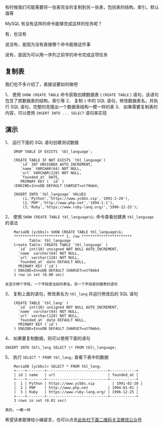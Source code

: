 有时候我们可能需要将一张表完全的复制到另一张表，包括表的结构，索引，默认值等

MySQL 有没有这样的命令能够完成这样的任务呢？

有，也没有

说没有，是因为没有直接哪个命令能做这件事

说有，是因为可以用一序列之前学的命令完成这项任务

## 复制表 ##

我们也不多介绍了，直接说要如何做吧

1、  使用 `SHOW CREATE TABLE` 命令获取创建数据表 ( `CREATE TABLE` ) 语句，该语句包含了原数据表的结构，索引等
2、  复制 `1` 中的 SQL 语句，修改数据表名，并执行 SQL 语句，完整的克隆出一个数据表结构一模一样的表
3、  如果需要复制表的内容，可以使用 `INSERT INTO ... SELECT` 语句来实现

## 演示 ##

1、  运行下面的 SQL 语句创建测试数据
    
```
    DROP TABLE IF EXISTS `tbl_language`;
    
    CREATE TABLE IF NOT EXISTS `tbl_language`(
       `id` INT UNSIGNED AUTO_INCREMENT,
       `name` VARCHAR(64) NOT NULL,
       `url` VARCHAR(128) NOT NULL,
       `founded_at` DATE,
       PRIMARY KEY ( `id` )
    )ENGINE=InnoDB DEFAULT CHARSET=utf8mb4;
    
    INSERT INTO `tbl_language` VALUES
        (1,'Python','https://www.ycbbs.vip','1991-2-20'),
        (2,'PHP','http://www.php.net','1994-1-1'),
        (3,'Ruby','https://www.ruby-lang.org/','1996-12-25');
```
2、  使用 `SHOW CREATE TABLE tbl_language\G;` 命令查看创建表 `tbl_language` 的语法
    
```
    MariaDB [ycbbs]> SHOW CREATE TABLE tbl_language\G;
    *********************** 1. row ***********************
           Table: tbl_language
    Create Table: CREATE TABLE `tbl_language` (
      `id` int(10) unsigned NOT NULL AUTO_INCREMENT,
      `name` varchar(64) NOT NULL,
      `url` varchar(128) NOT NULL,
      `founded_at` date DEFAULT NULL,
      PRIMARY KEY (`id`)
    ) ENGINE=InnoDB DEFAULT CHARSET=utf8mb4
    1 row in set (0.00 sec)
```
    
    会显示两个字段，一个字段是当前的表名，另一个字段是创建表的语句
3、  复制上面的语句，修改表名为 `tbl_lang` 并运行修改后的 SQL 语句
    
```
    CREATE TABLE `tbl_lang` (
      `id` int(10) unsigned NOT NULL AUTO_INCREMENT,
      `name` varchar(64) NOT NULL,
      `url` varchar(128) NOT NULL,
      `founded_at` date DEFAULT NULL,
      PRIMARY KEY (`id`)
    ) ENGINE=InnoDB DEFAULT CHARSET=utf8mb4;
```
4、  如果要复制数据，则可以使用下面的语句
    
    INSERT INTO tbl\_lang SELECT \* FROM tbl\_language;
5、  执行 `SELECT * FROM tbl_lang;` 查看下表中的数据
    
```
    MariaDB [ycbbs]> SELECT * FROM tbl_lang;
    +----+--------+----------------------------+------------+
    | id | name   | url                        | founded_at |
    +----+--------+----------------------------+------------+
    |  1 | Python | https://www.ycbbs.vip        | 1991-02-20 |
    |  2 | PHP    | http://www.php.net         | 1994-01-01 |
    |  3 | Ruby   | https://www.ruby-lang.org/ | 1996-12-25 |
    +----+--------+----------------------------+------------+
    3 rows in set (0.01 sec)
```
    
    真的，一模一样

希望读者能够给小编留言，也可以点击[此处扫下面二维码关注微信公众号](https://www.ycbbs.vip/?p=28 "此处扫下面二维码关注微信公众号")